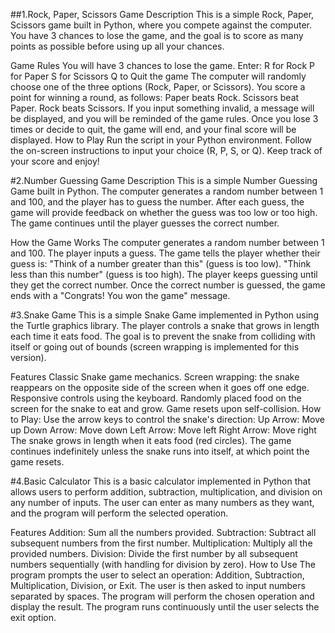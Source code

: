 ##1.Rock, Paper, Scissors Game
Description
This is a simple Rock, Paper, Scissors game built in Python, where you compete against the computer. You have 3 chances to lose the game, and the goal is to score as many points as possible before using up all your chances.

Game Rules
You will have 3 chances to lose the game.
Enter:
R for Rock
P for Paper
S for Scissors
Q to Quit the game
The computer will randomly choose one of the three options (Rock, Paper, or Scissors).
You score a point for winning a round, as follows:
Paper beats Rock.
Scissors beat Paper.
Rock beats Scissors.
If you input something invalid, a message will be displayed, and you will be reminded of the game rules.
Once you lose 3 times or decide to quit, the game will end, and your final score will be displayed.
How to Play
Run the script in your Python environment.
Follow the on-screen instructions to input your choice (R, P, S, or Q).
Keep track of your score and enjoy!

#2.Number Guessing Game
Description
This is a simple Number Guessing Game built in Python. The computer generates a random number between 1 and 100, and the player has to guess the number. After each guess, the game will provide feedback on whether the guess was too low or too high. The game continues until the player guesses the correct number.

How the Game Works
The computer generates a random number between 1 and 100.
The player inputs a guess.
The game tells the player whether their guess is:
"Think of a number greater than this" (guess is too low).
"Think less than this number" (guess is too high).
The player keeps guessing until they get the correct number.
Once the correct number is guessed, the game ends with a "Congrats! You won the game" message.

#3.Snake Game
This is a simple Snake Game implemented in Python using the Turtle graphics library. The player controls a snake that grows in length each time it eats food. The goal is to prevent the snake from colliding with itself or going out of bounds (screen wrapping is implemented for this version).

Features
Classic Snake game mechanics.
Screen wrapping: the snake reappears on the opposite side of the screen when it goes off one edge.
Responsive controls using the keyboard.
Randomly placed food on the screen for the snake to eat and grow.
Game resets upon self-collision.
How to Play:
Use the arrow keys to control the snake's direction:
Up Arrow: Move up
Down Arrow: Move down
Left Arrow: Move left
Right Arrow: Move right
The snake grows in length when it eats food (red circles).
The game continues indefinitely unless the snake runs into itself, at which point the game resets.

#4.Basic Calculator
This is a basic calculator implemented in Python that allows users to perform addition, subtraction, multiplication, and division on any number of inputs. The user can enter as many numbers as they want, and the program will perform the selected operation.

Features
Addition: Sum all the numbers provided.
Subtraction: Subtract all subsequent numbers from the first number.
Multiplication: Multiply all the provided numbers.
Division: Divide the first number by all subsequent numbers sequentially (with handling for division by zero).
How to Use
The program prompts the user to select an operation: Addition, Subtraction, Multiplication, Division, or Exit.
The user is then asked to input numbers separated by spaces.
The program will perform the chosen operation and display the result.
The program runs continuously until the user selects the exit option.

